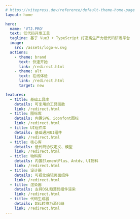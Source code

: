 ```yaml
---
# https://vitepress.dev/reference/default-theme-home-page
layout: home

hero:
  name: 'VTJ.PRO'
  text: 低代码开发工具
  tagline: 基于 Vue3 + TypeScript 打造高生产力低代码研发平台
  image:
    src: /assets/logo-w.svg
  actions:
    - theme: brand
      text: 快速开始
      link: /redirect.html
    - theme: alt
      text: 在线体验
      link: /redirect.html
      target: new

features:
  - title: 基础工具库
    details: 可复用的工具函数
    link: /redirect.html
  - title: 图标库
    details: 内置SVG、iconfont图标
    link: /redirect.html
  - title: UI组件库
    details: 基础通用UI组件
    link: /redirect.html
  - title: 核心库
    details: 低代码协议定义、模型
    link: /redirect.html
  - title: 物料库
    details: 内置ElementPlus、Antdv、UI物料
    link: /redirect.html
  - title: 设计器
    details: 可视化编辑页面组件
    link: /redirect.html
  - title: 渲染器
    details: 支持DSL和源码组件渲染
    link: /redirect.html
  - title: 代码生成器
    details: DSL转换为源代码
    link: /redirect.html
---
```

